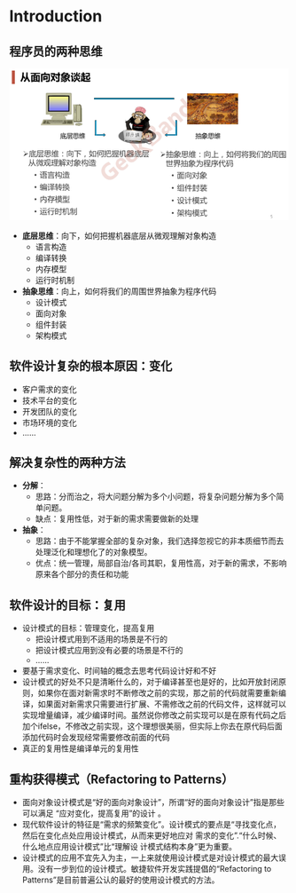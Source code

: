 # Introduction

## 程序员的两种思维

![](./images/thoughts.png)

* **底层思维**：向下，如何把握机器底层从微观理解对象构造
  * 语言构造
  * 编译转换
  * 内存模型
  * 运行时机制
* **抽象思维**：向上，如何将我们的周围世界抽象为程序代码
  * 设计模式
  * 面向对象
  * 组件封装
  * 架构模式

## 软件设计复杂的根本原因：变化

* 客户需求的变化
* 技术平台的变化
* 开发团队的变化
* 市场环境的变化
* ……

## 解决复杂性的两种方法

* **分解**：
  * 思路：分而治之，将大问题分解为多个小问题，将复杂问题分解为多个简单问题。
  * 缺点：复用性低，对于新的需求需要做新的处理
* **抽象**：
  * 思路：由于不能掌握全部的复杂对象，我们选择忽视它的非本质细节而去处理泛化和理想化了的对象模型。
  * 优点：统一管理，局部自治/各司其职，复用性高，对于新的需求，不影响原来各个部分的责任和功能

## 软件设计的目标：复用

* 设计模式的目标：管理变化，提高复用
  * 把设计模式用到不适用的场景是不行的
  * 把设计模式应用到没有必要的场景是不行的
  * ……
* 要基于需求变化、时间轴的概念去思考代码设计好和不好
* 设计模式的好处不只是清晰什么的，对于编译甚至也是好的，比如开放封闭原则，如果你在面对新需求时不断修改之前的实现，那之前的代码就需要重新编译，如果面对新需求只需要进行扩展、不需修改之前的代码文件，这样就可以实现增量编译，减少编译时间。虽然说你修改之前实现可以是在原有代码之后加个ifelse，不修改之前实现，这个理想很美丽，但实际上你去在原代码后面添加代码时会发现经常需要修改前面的代码
* 真正的复用性是编译单元的复用性

## 重构获得模式（Refactoring to Patterns）

* 面向对象设计模式是“好的面向对象设计”，所谓“好的面向对象设计”指是那些可以满足 “应对变化，提高复用”的设计 。
* 现代软件设计的特征是“需求的频繁变化”。设计模式的要点是“寻找变化点，然后在变化点处应用设计模式，从而来更好地应对 需求的变化”.“什么时候、什么地点应用设计模式”比“理解设 计模式结构本身”更为重要。
* 设计模式的应用不宜先入为主，一上来就使用设计模式是对设计模式的最大误用。没有一步到位的设计模式。敏捷软件开发实践提倡的“Refactoring to Patterns”是目前普遍公认的最好的使用设计模式的方法。

